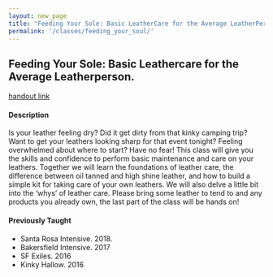 ```yaml
---
layout: new_page
title: "Feeding Your Sole: Basic LeatherCare for the Average LeatherPerson"
permalink: '/classes/feeding_your_soul/'
---
```


## Feeding Your Sole: Basic Leathercare for the Average Leatherperson.
<a href="/pdf/FeedingYourSoleHandout.pdf">handout link </a>

#### Description
Is your leather feeling dry? Did it get dirty from that kinky camping trip? Want to get your leathers looking sharp for that event tonight? Feeling overwhelmed about where to start? Have no fear! This class will give you the skills and confidence to perform basic maintenance and care on your leathers. Together we will learn the foundations of leather care, the difference between oil tanned and high shine leather, and how to build a simple kit for taking care of your own leathers. We will also delve a little bit into the ‘whys’ of leather care. Please bring some leather to tend to and any products you already own, the last part of the class will be hands on!

#### Previously Taught
- Santa Rosa Intensive. 2018.
- Bakersfield Intensive. 2017
- SF Exiles. 2016
- Kinky Hallow. 2016
